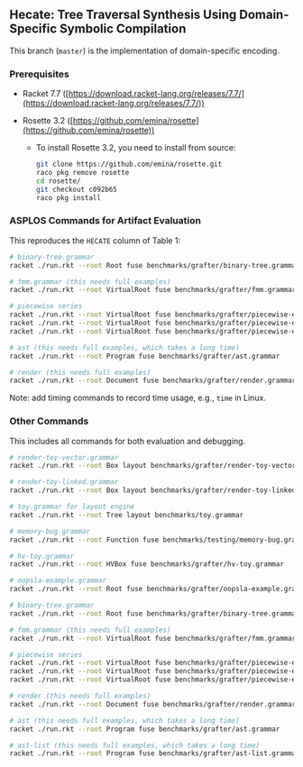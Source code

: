 ## Hecate: Tree Traversal Synthesis Using Domain-Specific Symbolic Compilation

This branch (`master`) is the implementation of domain-specific encoding.

### Prerequisites

- Racket 7.7 ([https://download.racket-lang.org/releases/7.7/](https://download.racket-lang.org/releases/7.7/))

- Rosette 3.2 ([https://github.com/emina/rosette](https://github.com/emina/rosette))

  - To install Rosette 3.2, you need to install from source:

    ```bash
    git clone https://github.com/emina/rosette.git
    raco pkg remove rosette
    cd rosette/
    git checkout c092b65
    raco pkg install
    ```

### ASPLOS Commands for Artifact Evaluation

This reproduces the `HECATE` column of Table 1:

```bash
# binary-tree.grammar
racket ./run.rkt --root Root fuse benchmarks/grafter/binary-tree.grammar

# fmm.grammar (this needs full examples)
racket ./run.rkt --root VirtualRoot fuse benchmarks/grafter/fmm.grammar

# piecewise series
racket ./run.rkt --root VirtualRoot fuse benchmarks/grafter/piecewise-exp1.grammar
racket ./run.rkt --root VirtualRoot fuse benchmarks/grafter/piecewise-exp2.grammar
racket ./run.rkt --root VirtualRoot fuse benchmarks/grafter/piecewise-exp3.grammar

# ast (this needs full examples, which takes a long time)
racket ./run.rkt --root Program fuse benchmarks/grafter/ast.grammar

# render (this needs full examples)
racket ./run.rkt --root Document fuse benchmarks/grafter/render.grammar
```

Note: add timing commands to record time usage, e.g., `time` in Linux.

### Other Commands

This includes all commands for both evaluation and debugging.

```bash
# render-toy-vector.grammar
racket ./run.rkt --root Box layout benchmarks/grafter/render-toy-vector.grammar

# render-toy-linked.grammar
racket ./run.rkt --root Box layout benchmarks/grafter/render-toy-linked.grammar

# toy.grammar for layout engine
racket ./run.rkt --root Tree layout benchmarks/toy.grammar

# memory-bug.grammar
racket ./run.rkt --root Function fuse benchmarks/testing/memory-bug.grammar

# hv-toy.grammar
racket ./run.rkt --root HVBox fuse benchmarks/grafter/hv-toy.grammar

# oopsla-example.grammar
racket ./run.rkt --root Root fuse benchmarks/grafter/oopsla-example.grammar

# binary-tree.grammar
racket ./run.rkt --root Root fuse benchmarks/grafter/binary-tree.grammar

# fmm.grammar (this needs full examples)
racket ./run.rkt --root VirtualRoot fuse benchmarks/grafter/fmm.grammar

# piecewise series
racket ./run.rkt --root VirtualRoot fuse benchmarks/grafter/piecewise-exp1.grammar
racket ./run.rkt --root VirtualRoot fuse benchmarks/grafter/piecewise-exp2.grammar
racket ./run.rkt --root VirtualRoot fuse benchmarks/grafter/piecewise-exp3.grammar

# render (this needs full examples)
racket ./run.rkt --root Document fuse benchmarks/grafter/render.grammar

# ast (this needs full examples, which takes a long time)
racket ./run.rkt --root Program fuse benchmarks/grafter/ast.grammar

# ast-list (this needs full examples, which takes a long time)
racket ./run.rkt --root Program fuse benchmarks/grafter/ast-list.grammar
```

